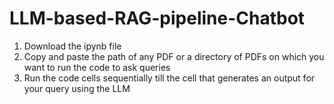 # LLM-based-RAG-pipeline-Chatbot

1) Download the ipynb file
2) Copy and paste the path of any PDF or a directory of PDFs on which you want to run the code to ask queries
3) Run the code cells sequentially till the cell that generates an output for your query using the LLM
